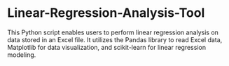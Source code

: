 # Linear-Regression-Analysis-Tool
This Python script enables users to perform linear regression analysis on data stored in an Excel file. It utilizes the Pandas library to read Excel data, Matplotlib for data visualization, and scikit-learn for linear regression modeling.

